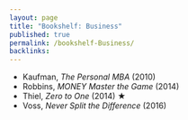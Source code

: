```yaml
---
layout: page
title: "Bookshelf: Business"
published: true
permalink: /bookshelf-Business/
backlinks: 
---
```


* Kaufman, *The Personal MBA* (2010)
* Robbins, *MONEY Master the Game* (2014)
* Thiel, *Zero to One* (2014) ★
* Voss, *Never Split the Difference* (2016)
